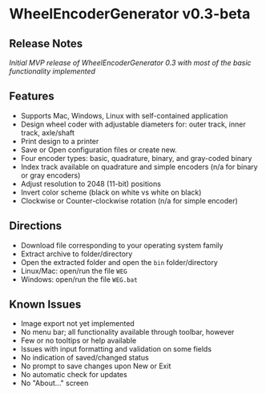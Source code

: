 # WheelEncoderGenerator v0.3-beta
## Release Notes

*Initial MVP release of WheelEncoderGenerator 0.3 with most of the basic functionality implemented*

## Features
 * Supports Mac, Windows, Linux with self-contained application
 * Design wheel coder with adjustable diameters for: outer track, inner track, axle/shaft
 * Print design to a printer
 * Save or Open configuration files or create new.
 * Four encoder types: basic, quadrature, binary, and gray-coded binary
 * Index track available on quadrature and simple encoders (n/a for binary or gray encoders)
 * Adjust resolution to 2048 (11-bit) positions
 * Invert color scheme (black on white vs white on black)
 * Clockwise or Counter-clockwise rotation (n/a for simple encoder)

## Directions
 * Download file corresponding to your operating system family
 * Extract archive to folder/directory
 * Open the extracted folder and open the ```bin``` folder/directory
 * Linux/Mac: open/run the file ```WEG```
 * Windows: open/run the file ```WEG.bat```

## Known Issues
 * Image export not yet implemented
 * No menu bar; all functionality available through toolbar, however
 * Few or no tooltips or help available
 * Issues with input formatting and validation on some fields
 * No indication of saved/changed status
 * No prompt to save changes upon New or Exit
 * No automatic check for updates
 * No "About..." screen
